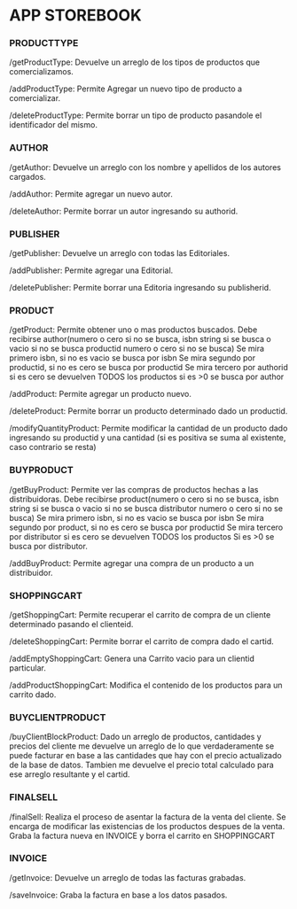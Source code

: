 <h1>APP STOREBOOK</h1>


<h3>PRODUCTTYPE</h3>

/getProductType:
Devuelve un arreglo de los tipos de productos que comercializamos.

/addProductType:
Permite Agregar un nuevo tipo de producto a comercializar.

/deleteProductType:
Permite borrar un tipo de producto pasandole el identificador del mismo.

<h3>AUTHOR</h3>

/getAuthor:
Devuelve un arreglo con los nombre y apellidos de los autores cargados.

/addAuthor:
Permite agregar un nuevo autor.

/deleteAuthor:
Permite borrar un autor ingresando su authorid.


<h3>PUBLISHER</h3>

/getPublisher:
Devuelve un arreglo con todas las Editoriales.

/addPublisher:
Permite agregar una Editorial.

/deletePublisher:
Permite borrar una Editoria ingresando su publisherid.


<h3>PRODUCT</h3>

/getProduct:
Permite obtener uno o mas productos buscados.
Debe recibirse author(numero o cero si no se busca, isbn string si se busca o vacio si no se busca
productid numero o cero si no se busca)
Se mira primero isbn, si no es vacio se busca por isbn
Se mira segundo por productid, si no es cero se busca por productid
Se mira tercero por authorid si es cero se devuelven TODOS los productos
si es >0 se busca por author

/addProduct:
Permite agregar un producto nuevo.

/deleteProduct:
Permite borrar un producto determinado dado un productid.

/modifyQuantityProduct:
Permite modificar la cantidad de un producto dado ingresando su productid y
una cantidad (si es positiva se suma al existente, caso contrario se resta)


<h3>BUYPRODUCT</h3>

/getBuyProduct:
Permite ver las compras de productos hechas a las distribuidoras.
Debe recibirse product(numero o cero si no se busca, isbn string si se busca o vacio si no se busca
distributor numero o cero si no se busca)
Se mira primero isbn, si no es vacio se busca por isbn
Se mira segundo por product, si no es cero se busca por productid
Se mira tercero por distributor si es cero se devuelven TODOS los productos
Si es >0 se busca por distributor.


/addBuyProduct:
Permite agregar una compra de un producto a un distribuidor.


<h3>SHOPPINGCART</h3>

/getShoppingCart:
Permite recuperar el carrito de compra de un cliente determinado pasando
el clienteid.

/deleteShoppingCart:
Permite borrar el carrito de compra dado el cartid.

/addEmptyShoppingCart:
Genera una Carrito vacio para un clientid particular.

/addProductShoppingCart: 
Modifica el contenido de los productos para un carrito dado.


<h3>BUYCLIENTPRODUCT</h3>

/buyClientBlockProduct:
Dado un arreglo de productos, cantidades y precios del cliente me devuelve
un arreglo de lo que verdaderamente se puede facturar en base a las cantidades que hay con
el precio actualizado de la base de datos.
Tambien me devuelve el precio total calculado para ese arreglo resultante y el cartid.


<h3>FINALSELL</h3>

/finalSell:
Realiza el proceso de asentar la factura de la venta del cliente.
Se encarga de modificar las existencias de los productos despues de la venta.
Graba la factura nueva en INVOICE y borra el carrito en SHOPPINGCART

<h3>INVOICE</h3>

/getInvoice:
Devuelve un arreglo de todas las facturas grabadas.

/saveInvoice:
Graba la factura en base a los datos pasados.










